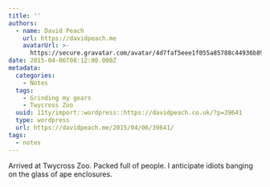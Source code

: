 ```yaml
---
title: ''
authors:
  - name: David Peach
    url: https://davidpeach.me
    avatarUrl: >-
      https://secure.gravatar.com/avatar/4d7faf5eee1f055a85788c44936b8995eaab6dfb004e7854ec747ccb272e91ee?s=96&d=mm&r=g
date: 2015-04-06T08:12:00.000Z
metadata:
  categories:
    - Notes
  tags:
    - Grinding my gears
    - Twycross Zoo
  uuid: 11ty/import::wordpress::https://davidpeach.co.uk/?p=39641
  type: wordpress
  url: https://davidpeach.me/2015/04/06/39641/
tags:
  - notes
---
```

Arrived at Twycross Zoo. Packed full of people. I anticipate idiots banging on the glass of ape enclosures.